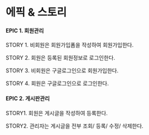 # 에픽 & 스토리

#### EPIC 1. 회원관리

STORY 1. 비회원은 회원가입폼을 작성하여 회원가입한다.

STORY 2. 회원은 등록된 회원정보로 로그인한다.

STORY 3. 비회원은 구글로그인으로 회원가입한다.

STORY 4. 회원은 구글로그인으로 로그인한다.



#### EPIC 2. 게시판관리

STORY1. 회원은 게시글을 작성하여 등록한다.

STORY2. 관리자는 게시글을 전부 조회/ 등록/ 수정/ 삭제한다.